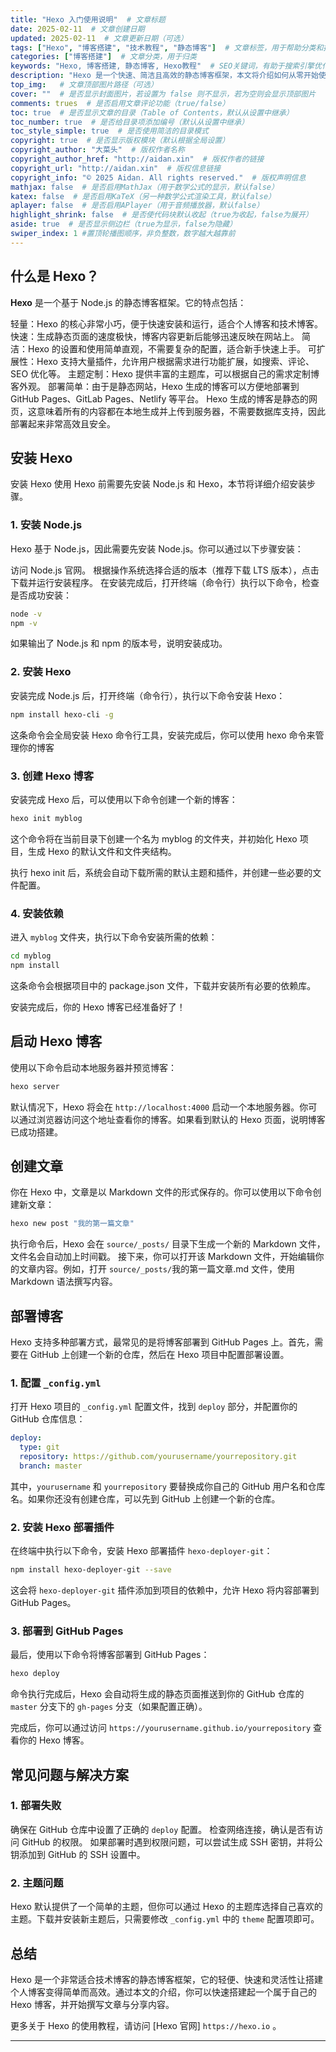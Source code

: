 ```yaml
---
title: "Hexo 入门使用说明"  # 文章标题
date: 2025-02-11  # 文章创建日期
updated: 2025-02-11  # 文章更新日期（可选）
tags: ["Hexo", "博客搭建", "技术教程", "静态博客"]  # 文章标签，用于帮助分类和搜索
categories: ["博客搭建"]  # 文章分类，用于归类
keywords: "Hexo, 博客搭建, 静态博客, Hexo教程"  # SEO关键词，有助于搜索引擎优化
description: "Hexo 是一个快速、简洁且高效的静态博客框架，本文将介绍如何从零开始使用 Hexo 创建博客。"  # 文章描述
top_img:   # 文章顶部图片路径（可选）
cover: ""  # 是否显示封面图片，若设置为 false 则不显示，若为空则会显示顶部图片
comments: trues  # 是否启用文章评论功能（true/false）
toc: true  # 是否显示文章的目录（Table of Contents，默认从设置中继承）
toc_number: true  # 是否给目录项添加编号（默认从设置中继承）
toc_style_simple: true  # 是否使用简洁的目录模式
copyright: true  # 是否显示版权模块（默认根据全局设置）
copyright_author: "大菜头"  # 版权作者名称
copyright_author_href: "http://aidan.xin"  # 版权作者的链接
copyright_url: "http://aidan.xin"  # 版权信息链接
copyright_info: "© 2025 Aidan. All rights reserved."  # 版权声明信息
mathjax: false  # 是否启用MathJax（用于数学公式的显示，默认false）
katex: false  # 是否启用KaTeX（另一种数学公式渲染工具，默认false）
aplayer: false  # 是否启用APlayer（用于音频播放器，默认false）
highlight_shrink: false  # 是否使代码块默认收起（true为收起，false为展开）
aside: true  # 是否显示侧边栏（true为显示，false为隐藏）
swiper_index: 1 #置顶轮播图顺序，非负整数，数字越大越靠前
---
```



## 什么是 Hexo？

**Hexo** 是一个基于 Node.js 的静态博客框架。它的特点包括：

轻量：Hexo 的核心非常小巧，便于快速安装和运行，适合个人博客和技术博客。
快速：生成静态页面的速度极快，博客内容更新后能够迅速反映在网站上。
简洁：Hexo 的设置和使用简单直观，不需要复杂的配置，适合新手快速上手。
可扩展性：Hexo 支持大量插件，允许用户根据需求进行功能扩展，如搜索、评论、SEO 优化等。
主题定制：Hexo 提供丰富的主题库，可以根据自己的需求定制博客外观。
部署简单：由于是静态网站，Hexo 生成的博客可以方便地部署到 GitHub Pages、GitLab Pages、Netlify 等平台。
Hexo 生成的博客是静态的网页，这意味着所有的内容都在本地生成并上传到服务器，不需要数据库支持，因此部署起来非常高效且安全。



## 安装 Hexo

安装 Hexo
使用 Hexo 前需要先安装 Node.js 和 Hexo，本节将详细介绍安装步骤。

### 1. 安装 Node.js
Hexo 基于 Node.js，因此需要先安装 Node.js。你可以通过以下步骤安装：

访问 Node.js 官网。
根据操作系统选择合适的版本（推荐下载 LTS 版本），点击下载并运行安装程序。
在安装完成后，打开终端（命令行）执行以下命令，检查是否成功安装：

```bash
node -v
npm -v
```

如果输出了 Node.js 和 npm 的版本号，说明安装成功。

### 2. 安装 Hexo

安装完成 Node.js 后，打开终端（命令行），执行以下命令安装 Hexo：

```bash
npm install hexo-cli -g
```

这条命令会全局安装 Hexo 命令行工具，安装完成后，你可以使用 hexo 命令来管理你的博客

### 3. 创建 Hexo 博客

安装完成 Hexo 后，可以使用以下命令创建一个新的博客：

```bash
hexo init myblog
```

这个命令将在当前目录下创建一个名为 myblog 的文件夹，并初始化 Hexo 项目，生成 Hexo 的默认文件和文件夹结构。

执行 hexo init 后，系统会自动下载所需的默认主题和插件，并创建一些必要的文件配置。

### 4. 安装依赖

进入 `myblog` 文件夹，执行以下命令安装所需的依赖：

```bash
cd myblog
npm install
```
这条命令会根据项目中的 package.json 文件，下载并安装所有必要的依赖库。

安装完成后，你的 Hexo 博客已经准备好了！

## 启动 Hexo 博客

使用以下命令启动本地服务器并预览博客：

```bash
hexo server
```

默认情况下，Hexo 将会在 `http://localhost:4000` 启动一个本地服务器。你可以通过浏览器访问这个地址查看你的博客。如果看到默认的 Hexo 页面，说明博客已成功搭建。

## 创建文章

你在 Hexo 中，文章是以 Markdown 文件的形式保存的。你可以使用以下命令创建新文章：

```bash
hexo new post "我的第一篇文章"
```

执行命令后，Hexo 会在 `source/_posts/` 目录下生成一个新的 Markdown 文件，文件名会自动加上时间戳。
接下来，你可以打开该 Markdown 文件，开始编辑你的文章内容。例如，打开 `source/_posts/`我的第一篇文章.md 文件，使用 Markdown 语法撰写内容。

## 部署博客

Hexo 支持多种部署方式，最常见的是将博客部署到 GitHub Pages 上。首先，需要在 GitHub 上创建一个新的仓库，然后在 Hexo 项目中配置部署设置。

### 1. 配置 `_config.yml`

打开 Hexo 项目的 `_config.yml` 配置文件，找到 `deploy` 部分，并配置你的 GitHub 仓库信息：

```yaml
deploy:
  type: git
  repository: https://github.com/yourusername/yourrepository.git
  branch: master
```
其中，`yourusername` 和 `yourrepository` 要替换成你自己的 GitHub 用户名和仓库名。如果你还没有创建仓库，可以先到 GitHub 上创建一个新的仓库。

### 2. 安装 Hexo 部署插件

在终端中执行以下命令，安装 Hexo 部署插件   `hexo-deployer-git`：

```bash
npm install hexo-deployer-git --save
```
这会将 `hexo-deployer-git` 插件添加到项目的依赖中，允许 Hexo 将内容部署到 GitHub Pages。

### 3. 部署到 GitHub Pages

最后，使用以下命令将博客部署到 GitHub Pages：

```bash
hexo deploy
```

命令执行完成后，Hexo 会自动将生成的静态页面推送到你的 GitHub 仓库的 `master` 分支下的 `gh-pages` 分支（如果配置正确）。

完成后，你可以通过访问 `https://yourusername.github.io/yourrepository` 查看你的 Hexo 博客。

## 常见问题与解决方案

### 1. 部署失败
确保在 GitHub 仓库中设置了正确的 `deploy` 配置。
检查网络连接，确认是否有访问 GitHub 的权限。
如果部署时遇到权限问题，可以尝试生成 SSH 密钥，并将公钥添加到 GitHub 的 SSH 设置中。

### 2. 主题问题
Hexo 默认提供了一个简单的主题，但你可以通过 Hexo 的主题库选择自己喜欢的主题。下载并安装新主题后，只需要修改 `_config.yml` 中的 `theme` 配置项即可。

## 总结

Hexo 是一个非常适合技术博客的静态博客框架，它的轻便、快速和灵活性让搭建个人博客变得简单而高效。通过本文的介绍，你可以快速搭建起一个属于自己的 Hexo 博客，并开始撰写文章与分享内容。

更多关于 Hexo 的使用教程，请访问 [Hexo 官网] `https://hexo.io` 。

---

